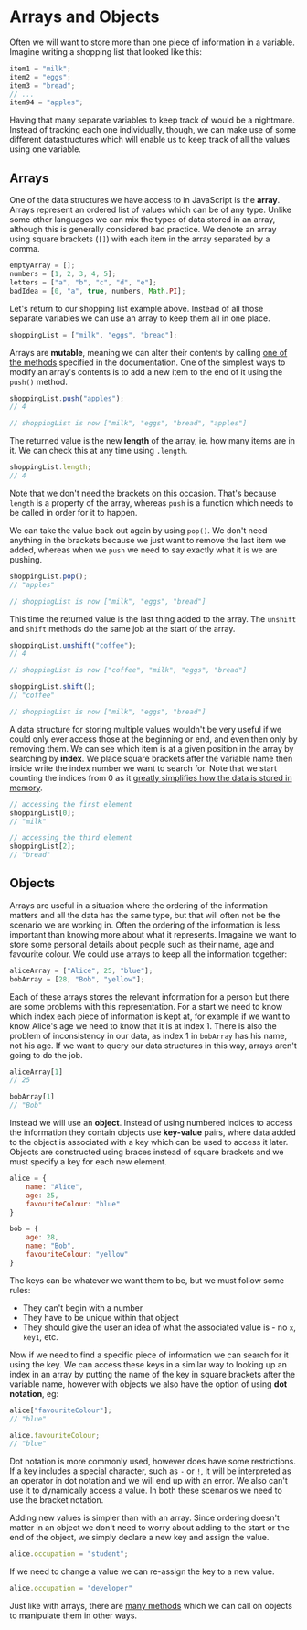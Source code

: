 # Arrays and Objects

Often we will want to store more than one piece of information in a variable. Imagine writing a shopping list that looked like this:

```js
item1 = "milk";
item2 = "eggs";
item3 = "bread";
// ...
item94 = "apples";
```

Having that many separate variables to keep track of would be a nightmare. Instead of tracking each one individually, though, we can make use of some different datastructures which will enable us to keep track of all the values using one variable.

## Arrays

One of the data structures we have access to in JavaScript is the **array**. Arrays represent an ordered list of values which can be of any type. Unlike some other languages we can mix the types of data stored in an array, although this is generally considered bad practice. We denote an array using square brackets (`[]`) with each item in the array separated by a comma.

```js
emptyArray = [];
numbers = [1, 2, 3, 4, 5];
letters = ["a", "b", "c", "d", "e"];
badIdea = [0, "a", true, numbers, Math.PI];
```

Let's return to our shopping list example above. Instead of all those separate variables we can use an array to keep them all in one place.

```js
shoppingList = ["milk", "eggs", "bread"];
```

Arrays are **mutable**, meaning we can alter their contents by calling [one of the methods](https://developer.mozilla.org/en-US/docs/Web/JavaScript/Reference/Global_Objects/Array) specified in the documentation. One of the simplest ways to modify an array's contents is to add a new item to the end of it using the `push()` method.

```js
shoppingList.push("apples");
// 4

// shoppingList is now ["milk", "eggs", "bread", "apples"]
```

The returned value is the new **length** of the array, ie. how many items are in it. We can check this at any time using `.length`.

```js
shoppingList.length;
// 4
```

Note that we don't need the brackets on this occasion. That's because `length` is a property of the array, whereas `push` is a function which needs to be called in order for it to happen. 

We can take the value back out again by using `pop()`. We don't need anything in the brackets because we just want to remove the last item we added, whereas when we `push` we need to say exactly what it is we are pushing.

```js
shoppingList.pop();
// "apples"

// shoppingList is now ["milk", "eggs", "bread"]
```

This time the returned value is the last thing added to the array. The `unshift` and `shift` methods do the same job at the start of the array.

```js
shoppingList.unshift("coffee");
// 4

// shoppingList is now ["coffee", "milk", "eggs", "bread"]

shoppingList.shift();
// "coffee"

// shoppingList is now ["milk", "eggs", "bread"]
```

A data structure for storing multiple values wouldn't be very useful if we could only ever access those at the beginning or end, and even then only by removing them. We can see which item is at a given position in the array by searching by **index**. We place square brackets after the variable name then inside write the index number we want to search for. Note that we start counting the indices from 0 as it [greatly simplifies how the data is stored in memory](https://www.howtogeek.com/149225/why-do-computers-count-from-zero/).

```js
// accessing the first element
shoppingList[0];
// "milk"

// accessing the third element
shoppingList[2];
// "bread"
```

## Objects

Arrays are useful in a situation where the ordering of the information matters and all the data has the same type, but that will often not be the scenario we are working in. Often the ordering of the information is less important than knowing more about what it represents. Imagaine we want to store some personal details about people such as their name, age and favourite colour. We could use arrays to keep all the information together:

```js
aliceArray = ["Alice", 25, "blue"];
bobArray = [28, "Bob", "yellow"];
```

Each of these arrays stores the relevant information for a person but there are some problems with this representation. For a start we need to know which index each piece of information is kept at, for example if we want to know Alice's age we need to know that it is at index 1. There is also the problem of inconsistency in our data, as index 1 in `bobArray` has his name, not his age. If we want to query our data structures in this way, arrays aren't going to do the job.

```js
aliceArray[1]
// 25

bobArray[1]
// "Bob"
```

Instead we will use an **object**. Instead of using numbered indices to access the information they contain objects use **key-value** pairs, where data added to the object is associated with a key which can be used to access it later. Objects are constructed using braces instead of square brackets and we must specify a key for each new element.

```js
alice = {
	name: "Alice",
	age: 25,
	favouriteColour: "blue"
}

bob = {
	age: 28,
	name: "Bob",
	favouriteColour: "yellow"
}
```

The keys can be whatever we want them to be, but we must follow some rules:

- They can't begin with a number
- They have to be unique within that object
- They should give the user an idea of what the associated value is - no `x`, `key1`, etc.

Now if we need to find a specific piece of information we can search for it using the key. We can access these keys in a similar way to looking up an index in an array by putting the name of the key in square brackets after the variable name, however with objects we also have the option of using **dot notation**, eg:

```js
alice["favouriteColour"];
// "blue"

alice.favouriteColour;
// "blue"
``` 

Dot notation is more commonly used, however does have some restrictions. If a key includes a special character, such as `-` or `!`, it will be interpreted as an operator in dot notation and we will end up with an error. We also can't use it to dynamically access a value. In both these scenarios we need to use the bracket notation.

Adding new values is simpler than with an array. Since ordering doesn't matter in an object we don't need to worry about adding to the start or the end of the object, we simply declare a new key and assign the value.

```js
alice.occupation = "student";
```

If we need to change a value we can re-assign the key to a new value.

```js
alice.occupation = "developer"
```

Just like with arrays, there are [many methods](https://developer.mozilla.org/en-US/docs/Web/JavaScript/Reference/Global_Objects/Object) which we can call on objects to manipulate them in other ways.